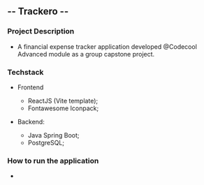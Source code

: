 ## -- Trackero --

### Project Description
+ A financial expense tracker application developed @Codecool Advanced module as a group capstone project.

### Techstack
+ Frontend
    + ReactJS (Vite template);
    + Fontawesome Iconpack;

+ Backend:
    + Java Spring Boot;
    + PostgreSQL;

### How to run the application
+